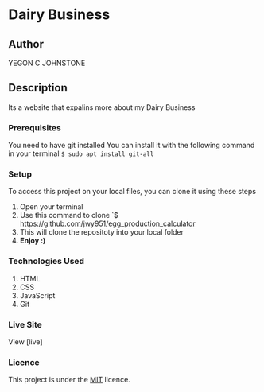 # Dairy Business

## Author

YEGON C JOHNSTONE

## Description

Its a website that expalins more about my Dairy Business

### Prerequisites

You need to have git installed
You can install it with the following command in your terminal
`$ sudo apt install git-all`

### Setup

To access this project on your local files, you can clone it using these steps

1. Open your terminal
1. Use this command to clone `$ https://github.com/jwy951/egg_production_calculator
1. This will clone the repositoty into your local folder
1. **Enjoy :)**

### Technologies Used

1. HTML
1. CSS
1. JavaScript
1. Git

### Live Site

View [live] 

### Licence

This project is under the [MIT](LICENSE) licence.
